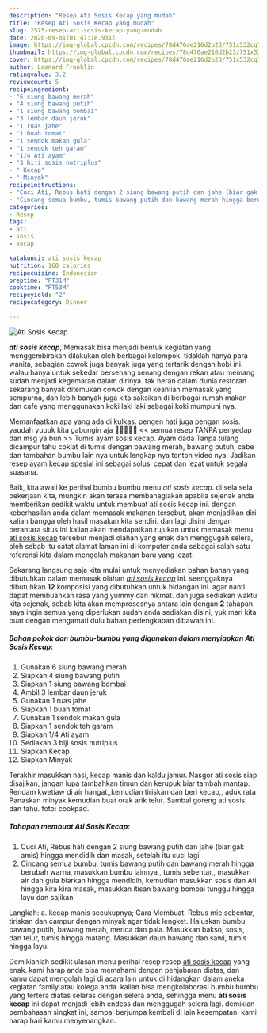 ```yaml
---
description: "Resep Ati Sosis Kecap yang mudah"
title: "Resep Ati Sosis Kecap yang mudah"
slug: 2575-resep-ati-sosis-kecap-yang-mudah
date: 2020-09-01T01:47:18.931Z
image: https://img-global.cpcdn.com/recipes/78d476ae216d2b23/751x532cq70/ati-sosis-kecap-foto-resep-utama.jpg
thumbnail: https://img-global.cpcdn.com/recipes/78d476ae216d2b23/751x532cq70/ati-sosis-kecap-foto-resep-utama.jpg
cover: https://img-global.cpcdn.com/recipes/78d476ae216d2b23/751x532cq70/ati-sosis-kecap-foto-resep-utama.jpg
author: Leonard Franklin
ratingvalue: 3.2
reviewcount: 5
recipeingredient:
- "6 siung bawang merah"
- "4 siung bawang putih"
- "1 siung bawang bombai"
- "3 lembar daun jeruk"
- "1 ruas jahe"
- "1 buah tomat"
- "1 sendok makan gula"
- "1 sendok teh garam"
- "1/4 Ati ayam"
- "3 biji sosis nutriplus"
- " Kecap"
- " Minyak"
recipeinstructions:
- "Cuci Ati, Rebus hati dengan 2 siung bawang putih dan jahe (biar gak amis) hingga mendidih dan masak, setelah itu cuci lagi"
- "Cincang semua bumbu, tumis bawang putih dan bawang merah hingga berubah warna, masukkan bumbu lainnya,, tumis sebentar,, masukkan air dan gula biarkan hingga mendidih, kemudian masukkan sosis dan Ati hingga kira kira masak, masukkan itisan bawang bombai tunggu hingga layu dan sajikan"
categories:
- Resep
tags:
- ati
- sosis
- kecap

katakunci: ati sosis kecap 
nutrition: 160 calories
recipecuisine: Indonesian
preptime: "PT31M"
cooktime: "PT53M"
recipeyield: "2"
recipecategory: Dinner

---
```



![Ati Sosis Kecap](https://img-global.cpcdn.com/recipes/78d476ae216d2b23/751x532cq70/ati-sosis-kecap-foto-resep-utama.jpg)

<b><i>ati sosis kecap</i></b>, Memasak bisa menjadi bentuk kegiatan yang menggembirakan dilakukan oleh berbagai kelompok. tidaklah hanya para wanita, sebagian cowok juga banyak juga yang tertarik dengan hobi ini. walau hanya untuk sekedar bersenang senang dengan rekan atau memang sudah menjadi kegemaran dalam dirinya. tak heran dalam dunia restoran sekarang banyak ditemukan cowok dengan keahlian memasak yang sempurna, dan lebih banyak juga kita saksikan di berbagai rumah makan dan cafe yang menggunakan koki laki laki sebagai koki mumpuni nya.

Memanfaatkan apa yang ada di kulkas. pengen hati juga pengan sosis. yaudah yuuuk kita gabungin aja 👩🏻‍🤝‍👨🏼 &lt;&lt; semua resep TANPA penyedap dan msg ya bun &gt;&gt; Tumis ayam sosis kecap. Ayam dada Tanpa tulang dicampur tahu coklat di tumis dengan bawang merah, bawang putuh, cabe dan tambahan bumbu lain nya untuk lengkap nya tonton video nya. Jadikan resep ayam kecap spesial ini sebagai solusi cepat dan lezat untuk segala suasana.

Baik, kita awali ke perihal bumbu bumbu menu <i>ati sosis kecap</i>. di sela sela pekerjaan kita, mungkin akan terasa membahagiakan apabila sejenak anda memberikan sedikit waktu untuk membuat ati sosis kecap ini. dengan keberhasilan anda dalam memasak makanan tersebut, akan menjadikan diri kalian bangga oleh hasil masakan kita sendiri. dan lagi disini dengan perantara situs ini kalian akan mendapatkan rujukan untuk memasak menu <u>ati sosis kecap</u> tersebut menjadi olahan yang enak dan menggugah selera, oleh sebab itu catat alamat laman ini di komputer anda sebagai salah satu referensi kita dalam mengolah makanan baru yang lezat.


Sekarang langsung saja kita mulai untuk menyediakan bahan bahan yang dibutuhkan dalam memasak olahan <u><i>ati sosis kecap</i></u> ini. seenggaknya dibutuhkan <b>12</b> komposisi yang dibutuhkan untuk hidangan ini. agar nanti dapat membuahkan rasa yang yummy dan nikmat. dan juga sediakan waktu kita sejenak, sebab kita akan memprosesnya antara lain dengan <b>2</b> tahapan. saya ingin semua yang diperlukan sudah anda sediakan disini, yuk mari kita buat dengan mengamati dulu bahan perlengkapan dibawah ini.

<!--inarticleads1-->

##### Bahan pokok dan bumbu-bumbu yang digunakan dalam menyiapkan Ati Sosis Kecap:

1. Gunakan 6 siung bawang merah
1. Siapkan 4 siung bawang putih
1. Siapkan 1 siung bawang bombai
1. Ambil 3 lembar daun jeruk
1. Gunakan 1 ruas jahe
1. Siapkan 1 buah tomat
1. Gunakan 1 sendok makan gula
1. Siapkan 1 sendok teh garam
1. Siapkan 1/4 Ati ayam
1. Sediakan 3 biji sosis nutriplus
1. Siapkan  Kecap
1. Siapkan  Minyak


Terakhir masukkan nasi, kecap manis dan kaldu jamur. Nasgor ati sosis siap disajikan, jangan lupa tambahkan timun dan kerupuk biar tambah mantap. Rendam kwetiaw di air hangat,,kemudian tiriskan dan beri kecap,, aduk rata Panaskan minyak kemudian buat orak arik telur. Sambal goreng ati sosis dan tahu. foto: cookpad. 

<!--inarticleads2-->

##### Tahapan membuat Ati Sosis Kecap:

1. Cuci Ati, Rebus hati dengan 2 siung bawang putih dan jahe (biar gak amis) hingga mendidih dan masak, setelah itu cuci lagi
1. Cincang semua bumbu, tumis bawang putih dan bawang merah hingga berubah warna, masukkan bumbu lainnya,, tumis sebentar,, masukkan air dan gula biarkan hingga mendidih, kemudian masukkan sosis dan Ati hingga kira kira masak, masukkan itisan bawang bombai tunggu hingga layu dan sajikan


Langkah: a. kecap manis secukupnya; Cara Membuat. Rebus mie sebentar, tiriskan dan campur dengan minyak agar tidak lengket. Haluskan bumbu bawang putih, bawang merah, merica dan pala. Masukkan bakso, sosis, dan telur, tumis hingga matang. Masukkan daun bawang dan sawi, tumis hingga layu. 

Demikianlah sedikit ulasan menu perihal resep resep <u>ati sosis kecap</u> yang enak. kami harap anda bisa memahami dengan penjabaran diatas, dan kamu dapat mengolah lagi di acara lain untuk di hidangkan dalam aneka kegiatan family atau kolega anda. kalian bisa mengkolaborasi bumbu bumbu yang tertera diatas selaras dengan selera anda, sehingga menu <b>ati sosis kecap</b> ini dapat menjadi lebih endess dan menggugah selera lagi. demikian pembahasan singkat ini, sampai berjumpa kembali di lain kesempatan. kami harap hari kamu menyenangkan.
